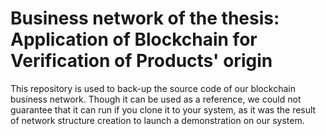 # Business network of the thesis: Application of Blockchain for Verification of Products' origin

This repository is used to back-up the source code of our blockchain business network. Though it can be used as a reference, we could not guarantee that it can run if you clone it to your system, as it was the result of network structure creation to launch a demonstration on our system.

